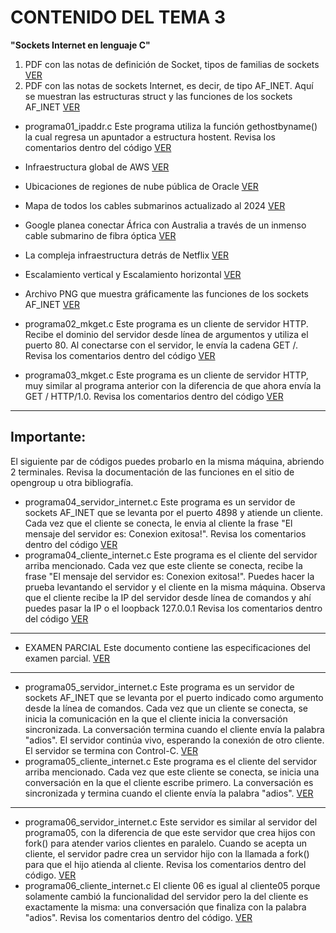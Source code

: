 # CONTENIDO DEL TEMA 3
**"Sockets Internet en lenguaje C"**

1. PDF con las notas de definición de Socket, tipos de familias de sockets [VER](01_Sockets.pdf)
2. PDF con las notas de sockets Internet, es decir, de tipo AF_INET. Aquí se muestran las estructuras struct y las funciones de los sockets AF_INET [VER](02_Sockets_AF_INTERNET.pdf)

- programa01_ipaddr.c Este programa utiliza la función gethostbyname() la cual regresa un apuntador a estructura hostent. Revisa los comentarios dentro del código [VER](programa01_ipaddr.c)
- Infraestructura global de AWS [VER](https://aws.amazon.com/es/about-aws/global-infrastructure/)
- Ubicaciones de regiones de nube pública de Oracle [VER](https://www.oracle.com/mx/cloud/public-cloud-regions/)
- Mapa de todos los cables submarinos actualizado al 2024 [VER](https://submarine-cable-map-2024.telegeography.com)
- Google planea conectar África con Australia a través de un inmenso cable submarino de fibra óptica [VER](https://www.lavanguardia.com/andro4all/google/google-planea-conectar-africa-con-australia-a-traves-de-un-inmenso-cable-submarino-de-fibra-optica)
- La compleja infraestructura detrás de Netflix [VER](https://www.xataka.com/streaming/la-compleja-infraestructura-detras-de-netflix-que-pasa-cuando-le-das-al-play)
- Escalamiento vertical y Escalamiento horizontal [VER](http://profesores.fi-b.unam.mx/carlos/acs/Tema-03-Sockets-INTERNET-C/Escalamiento_vertical_y_horizontal.png)

- Archivo PNG que muestra gráficamente las funciones de los sockets AF_INET [VER](img_procesos_cliente_servidor_INTERNET.png)
- programa02_mkget.c Este programa es un cliente de servidor HTTP. Recibe el dominio del servidor desde línea de argumentos y utiliza el puerto 80. Al conectarse con el servidor, le envía la cadena GET /<enter>. Revisa los comentarios dentro del código [VER](programa02_mkget.c)
- programa03_mkget.c Este programa es un cliente de servidor HTTP, muy similar al programa anterior con la diferencia de que ahora envía la GET / HTTP/1.0<enter><enter>. Revisa los comentarios dentro del código [VER](programa03_mkget.c)

---

## Importante:
El siguiente par de códigos puedes probarlo en la misma máquina, abriendo 2 terminales.
Revisa la documentación de las funciones en el sitio de opengroup u otra bibliografía.
- programa04_servidor_internet.c Este programa es un servidor de sockets AF_INET que se levanta por el puerto 4898 y atiende un cliente. Cada vez que el cliente se conecta, le envia al cliente la frase "El mensaje del servidor es: Conexion exitosa!". Revisa los comentarios dentro del código [VER](programa04_servidor_internet.c)
- programa04_cliente_internet.c Este programa es el cliente del servidor arriba mencionado. Cada vez que este cliente se conecta, recibe la frase "El mensaje del servidor es: Conexion exitosa!". Puedes hacer la prueba levantando el servidor y el cliente en la misma máquina. Observa que el cliente recibe la IP del servidor desde línea de comandos y ahí puedes pasar la IP o el loopback 127.0.0.1
Revisa los comentarios dentro del código [VER](programa04_cliente_internet.c)

---
- EXAMEN PARCIAL Este documento contiene las especificaciones del examen parcial. [VER](EXAMEN_PARCIAL.pdf)
--- 

- programa05_servidor_internet.c Este programa es un servidor de sockets AF_INET que se levanta por el puerto indicado como argumento desde la línea de comandos. Cada vez que un cliente se conecta, se inicia la comunicación en la que el cliente inicia la conversación sincronizada. La conversación termina cuando el cliente envía la palabra "adios". El servidor continúa vivo, esperando la conexión de otro cliente. El servidor se termina con Control-C. [VER](programa05_servidor_internet.c)
- programa05_cliente_internet.c Este programa es el cliente del servidor arriba mencionado. Cada vez que este cliente se conecta, se inicia una conversación en la que el cliente escribe primero. La conversación es sincronizada y termina cuando el cliente envía la palabra "adios". [VER](programa05_cliente_internet.c)

---

- programa06_servidor_internet.c Este servidor es similar al servidor del programa05, con la diferencia de que este servidor que crea hijos con fork() para atender varios clientes en paralelo. Cuando se acepta un cliente, el servidor padre crea un servidor hijo con la llamada a fork() para que el hijo atienda al cliente. Revisa los comentarios dentro del código. [VER](programa06_servidor_internet.c)
- programa06_cliente_internet.c El cliente 06 es igual al cliente05 porque solamente cambió la funcionalidad del servidor pero la del cliente es exactamente la misma: una conversación que finaliza con la palabra "adios". Revisa los comentarios dentro del código. [VER](programa06_cliente_internet.c)
